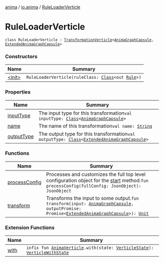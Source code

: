 [anima](../../index.md) / [io.anima](../index.md) / [RuleLoaderVerticle](./index.md)

# RuleLoaderVerticle

`class RuleLoaderVerticle : `[`TransformationVerticle`](../../io.anima.transform/-transformation-verticle/index.md)`<`[`AnimaGraphCapsule`](../../io.anima.transform/-anima-graph-capsule/index.md)`, `[`ExtendedAnimaGraphCapsule`](../../io.anima.transform/-extended-anima-graph-capsule/index.md)`>`

### Constructors

| Name | Summary |
|---|---|
| [&lt;init&gt;](-init-.md) | `RuleLoaderVerticle(ruleClass: `[`Class`](https://docs.oracle.com/javase/6/docs/api/java/lang/Class.html)`<out `[`Rule`](../../io.anima.graph/-rule/index.md)`>)` |

### Properties

| Name | Summary |
|---|---|
| [inputType](input-type.md) | The input type for this transformation`val inputType: `[`Class`](https://docs.oracle.com/javase/6/docs/api/java/lang/Class.html)`<`[`AnimaGraphCapsule`](../../io.anima.transform/-anima-graph-capsule/index.md)`>` |
| [name](name.md) | The name of this transformation`val name: `[`String`](https://kotlinlang.org/api/latest/jvm/stdlib/kotlin/-string/index.html) |
| [outputType](output-type.md) | The output type for this transformation`val outputType: `[`Class`](https://docs.oracle.com/javase/6/docs/api/java/lang/Class.html)`<`[`ExtendedAnimaGraphCapsule`](../../io.anima.transform/-extended-anima-graph-capsule/index.md)`>` |

### Functions

| Name | Summary |
|---|---|
| [processConfig](process-config.md) | Processes and customizes the full top level configuration object for the [start](../-anima-verticle/start.md) method.`fun processConfig(fullConfig: JsonObject): JsonObject` |
| [transform](transform.md) | Transforms the input to some output.`fun transform(input: `[`AnimaGraphCapsule`](../../io.anima.transform/-anima-graph-capsule/index.md)`, outputPromise: Promise<`[`ExtendedAnimaGraphCapsule`](../../io.anima.transform/-extended-anima-graph-capsule/index.md)`>): `[`Unit`](https://kotlinlang.org/api/latest/jvm/stdlib/kotlin/-unit/index.html) |

### Extension Functions

| Name | Summary |
|---|---|
| [with](../with.md) | `infix fun `[`AnimaVerticle`](../-anima-verticle/index.md)`.with(state: `[`VerticleState`](../-verticle-state/index.md)`): `[`VerticleWithState`](../-verticle-with-state/index.md) |
